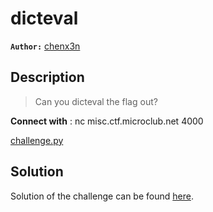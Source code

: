 # dicteval

**`Author:`** [chenx3n](https://github.com/malikDaCoda)

## Description

> Can you dicteval the flag out?  

**Connect with** : nc misc.ctf.microclub.net 4000  

[challenge.py](./challenge/challenge.py)

## Solution

Solution of the challenge can be found [here](solution/).
